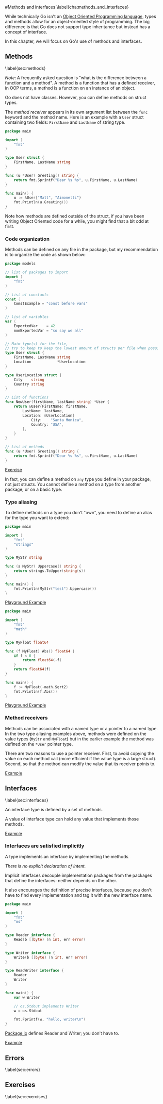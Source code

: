 #Methods and interfaces
\label{cha:methods_and_interfaces}

While technically Go isn't an [Object Oriented Programming
language](http://en.wikipedia.org/wiki/Object-oriented_programming),
types and methods allow for an object-oriented style of programming.
The big difference is that Go does not support type inheritance but
instead has a concept of interface.

In this chapter, we will focus on Go's use of methods and interfaces.

## Methods
\label{sec:methods}

*Note*: A frequently asked question is "what is the difference between
a function and a method". A method is a function that has a defined
receiver, in OOP terms, a method is a function on an instance of an
object.

Go does not have classes. However, you can define methods on struct types.

The *method receiver* appears in its own argument list between the `func` keyword and the method name. Here is an example with a `User` struct containing two fields: `FirstName` and `LastName` of string type.


```go
package main

import (
	"fmt"
)

type User struct {
	FirstName, LastName string
}

func (u *User) Greeting() string {
	return fmt.Sprintf("Dear %s %s", u.FirstName, u.LastName)
}

func main() {
	u := &User{"Matt", "Aimonetti"}
	fmt.Println(u.Greeting())
}
```

Note how methods are defined outside of the struct, if you have
been writing Object Oriented code for a while, you might find that a
bit odd at first.

### Code organization

Methods can be defined on any file in the package, but my
recommendation is to organize the code as shown below:


```go
package models

// list of packages to import
import (
	"fmt"
)

// list of constants
const (
	ConstExample = "const before vars"
)

// list of variables
var (
	ExportedVar    = 42
	nonExportedVar = "so say we all"
)

// Main type(s) for the file,
// try to keep to keep the lowest amount of structs per file when possible.
type User struct {
	FirstName, LastName string
	Location            *UserLocation
}

type UserLocation struct {
	City    string
	Country string
}

// List of functions
func NewUser(firstName, lastName string) *User {
	return &User{FirstName: firstName,
		LastName: lastName,
		Location: &UserLocation{
			City:    "Santa Monica",
			Country: "USA",
		},
	}
}

// List of methods
func (u *User) Greeting() string {
	return fmt.Sprintf("Dear %s %s", u.FirstName, u.LastName)
}
```
[Exercise](http://tour.golang.org/#52)


In fact, you can define a method on `any` type you define in your package, not just structs.
You cannot define a method on a type from another package, or on a basic type.

### Type aliasing

To define methods on a type you don't "own", you need to define an alias
for the type you want to extend:

```go
package main

import (
	"fmt"
	"strings"
)

type MyStr string

func (s MyStr) Uppercase() string {
	return strings.ToUpper(string(s))
}

func main() {
	fmt.Println(MyStr("test").Uppercase())
}
```

[Playground Example](http://play.golang.org/p/PIa4nYfDMm)

```go
package main

import (
    "fmt"
    "math"
)

type MyFloat float64

func (f MyFloat) Abs() float64 {
    if f < 0 {
        return float64(-f)
    }
    return float64(f)
}

func main() {
    f := MyFloat(-math.Sqrt2)
    fmt.Println(f.Abs())
}
```

[Playground Example](http://tour.golang.org/#53)


### Method receivers

Methods can be associated with a named type or a pointer to a named type.
In the two type aliasing examples above, methods were defined on the
value types (`MyStr` and `MyFloat`) but in the earlier example the
method was defined on the `*User` pointer type.

There are two reasons to use a pointer receiver.
First, to avoid copying the value on each method call (more efficient if the value type is a large struct).
Second, so that the method can modify the value that its receiver points to.

[Example](http://tour.golang.org/#54)

## Interfaces
\label{sec:interfaces}

An interface type is defined by a set of methods.

A value of interface type can hold any value that implements those methods.

[Example](http://tour.golang.org/#55)

### Interfaces are satisfied implicitly

A type implements an interface by implementing the methods.

*There is no explicit declaration of intent.*

Implicit interfaces decouple implementation packages from the packages that define the interfaces: neither depends on the other.

It also encourages the definition of precise interfaces, because you don't have to find every implementation and tag it with the new interface name.

```go
package main

import (
    "fmt"
    "os"
)

type Reader interface {
    Read(b []byte) (n int, err error)
}

type Writer interface {
    Write(b []byte) (n int, err error)
}

type ReadWriter interface {
    Reader
    Writer
}

func main() {
    var w Writer

    // os.Stdout implements Writer
    w = os.Stdout

    fmt.Fprintf(w, "hello, writer\n")
}
```

[Package io](http://golang.org/pkg/io/) defines Reader and Writer; you don't have to.

[Example](http://tour.golang.org/#56)

## Errors
\label{sec:errors}

## Exercises
\label{sec:exercises}

